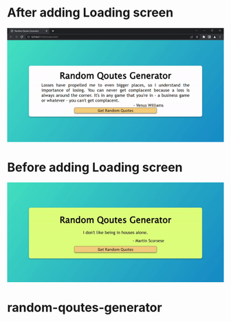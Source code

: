 
# After adding Loading screen
<picture>
  <img src="cat-loading.gif" height="50%" width="100%">
</picture>

# Before adding Loading screen
<picture>
  <img src="rqg.gif" height="50%" width="100%">
</picture>

# random-qoutes-generator
